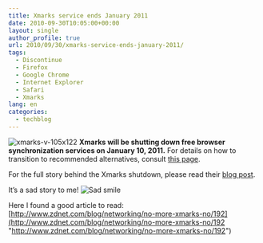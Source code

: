 ```yaml
---
title: Xmarks service ends January 2011
date: 2010-09-30T10:05:00+00:00
layout: single
author_profile: true
url: 2010/09/30/xmarks-service-ends-january-2011/
tags:
  - Discontinue
  - Firefox
  - Google Chrome
  - Internet Explorer
  - Safari
  - Xmarks
lang: en
categories: 
  - techblog
---
```

![xmarks-v-105x122](http://lh5.ggpht.com/_vaUVXcmC3OI/TKRZ4kqeJHI/AAAAAAAACkM/OmAS-VS5tTc/xmarks-v-105x122_thumb%5B1%5D.png?imgmax=800)
**Xmarks will be shutting down free browser synchronization services on January 10, 2011.** For details on how to transition to recommended alternatives, consult [this page](http://www.xmarks.com/about/shutdown).

For the full story behind the Xmarks shutdown, please read their [blog post](http://blog.xmarks.com/?p=1886).

It’s a sad story to me! ![Sad smile](http://lh3.ggpht.com/_vaUVXcmC3OI/TKRZ5enRbSI/AAAAAAAACkQ/b3gbkWiFxpM/wlEmoticon-sadsmile%5B2%5D.png?imgmax=800)

Here I found a good article to read: [http://www.zdnet.com/blog/networking/no-more-xmarks-no/192](http://www.zdnet.com/blog/networking/no-more-xmarks-no/192 "http://www.zdnet.com/blog/networking/no-more-xmarks-no/192")